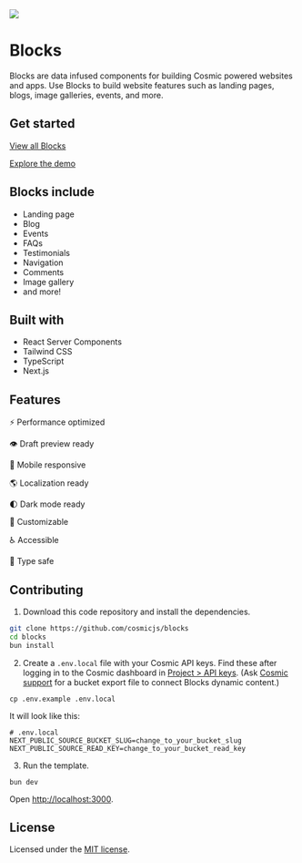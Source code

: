 <a href="https://blocks.cosmicjs.com">
  <img src="https://github.com/cosmicjs/blocks/assets/26257029/2e2962f4-37e7-479e-9588-ddd261d11790" />
</a>

# Blocks

Blocks are data infused components for building Cosmic powered websites and apps. Use Blocks to build website features such as landing pages, blogs, image galleries, events, and more.

## Get started

[View all Blocks](https://blocks.cosmicjs.com)

[Explore the demo](https://cosmic-agency-template.vercel.app)

## Blocks include

- Landing page
- Blog
- Events
- FAQs
- Testimonials
- Navigation
- Comments
- Image gallery
- and more!

## Built with

- React Server Components
- Tailwind CSS
- TypeScript
- Next.js

## Features

⚡️ Performance optimized

👁 Draft preview ready

📱 Mobile responsive

🌎 Localization ready

🌓 Dark mode ready

🔧 Customizable

♿️ Accessible

🦺 Type safe

## Contributing

1. Download this code repository and install the dependencies.
```bash
git clone https://github.com/cosmicjs/blocks
cd blocks
bun install
```

2. Create a `.env.local` file with your Cosmic API keys. Find these after logging in to the Cosmic dashboard in [Project > API keys](https://app.cosmicjs.com/?redirect_to=?highlight=api-keys). (Ask [Cosmic support](https://www.cosmicjs.com/contact) for a bucket export file to connect Blocks dynamic content.)

```
cp .env.example .env.local
```

It will look like this:
```
# .env.local
NEXT_PUBLIC_SOURCE_BUCKET_SLUG=change_to_your_bucket_slug
NEXT_PUBLIC_SOURCE_READ_KEY=change_to_your_bucket_read_key
```

3. Run the template.
```
bun dev
```

Open [http://localhost:3000](http://localhost:3000).

## License

Licensed under the [MIT license](https://github.com/cosmicjs/blocks/blob/main/LICENSE).
